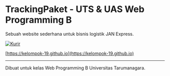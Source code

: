# TrackingPaket - UTS & UAS Web Programming B

Sebuah website sederhana untuk bisnis logistik JAN Express.


<a href="https://kelompok-19.github.io/">
<img src="https://github.com/Kelompok-19/TrackingPaket/blob/master/res/img/kurir.jpg" alt="Kurir">
</a>


[https://kelompok-19.github.io](https://kelompok-19.github.io)

***

Dibuat untuk kelas Web Programming B Universitas Tarumanagara.

